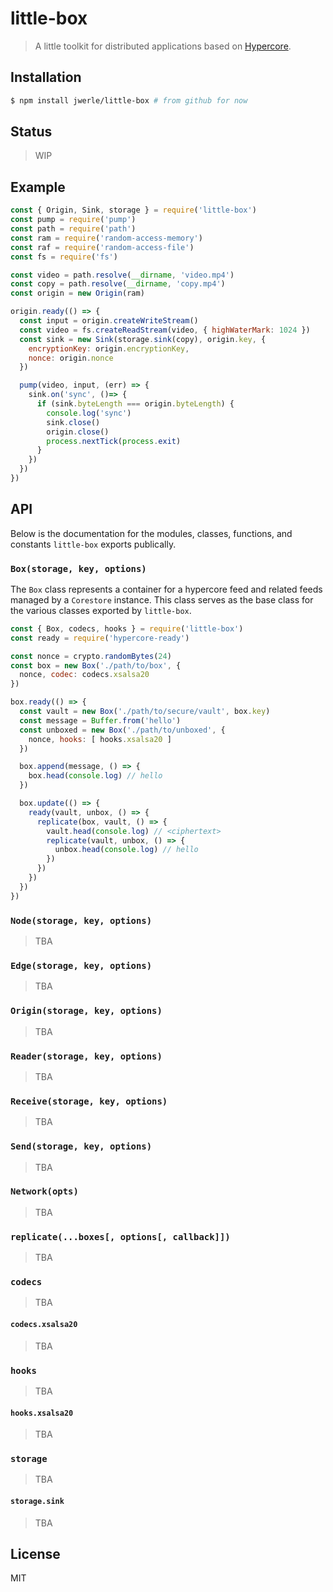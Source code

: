 little-box
==========

> A little toolkit for distributed applications based on
> [Hypercore][hypercore].

## Installation

```sh
$ npm install jwerle/little-box # from github for now
```

## Status

> WIP

## Example

```js
const { Origin, Sink, storage } = require('little-box')
const pump = require('pump')
const path = require('path')
const ram = require('random-access-memory')
const raf = require('random-access-file')
const fs = require('fs')

const video = path.resolve(__dirname, 'video.mp4')
const copy = path.resolve(__dirname, 'copy.mp4')
const origin = new Origin(ram)

origin.ready(() => {
  const input = origin.createWriteStream()
  const video = fs.createReadStream(video, { highWaterMark: 1024 })
  const sink = new Sink(storage.sink(copy), origin.key, {
    encryptionKey: origin.encryptionKey,
    nonce: origin.nonce
  })

  pump(video, input, (err) => {
    sink.on('sync', ()=> {
      if (sink.byteLength === origin.byteLength) {
        console.log('sync')
        sink.close()
        origin.close()
        process.nextTick(process.exit)
      }
    })
  })
})
```

## API

Below is the documentation for the modules, classes, functions, and
constants `little-box` exports publically.

### `Box(storage, key, options)`

The `Box` class represents a container for a hypercore feed
and related feeds managed by a `Corestore` instance. This class
serves as the base class for the various classes exported by
`little-box`.

```js
const { Box, codecs, hooks } = require('little-box')
const ready = require('hypercore-ready')

const nonce = crypto.randomBytes(24)
const box = new Box('./path/to/box', {
  nonce, codec: codecs.xsalsa20
})

box.ready(() => {
  const vault = new Box('./path/to/secure/vault', box.key)
  const message = Buffer.from('hello')
  const unboxed = new Box('./path/to/unboxed', {
    nonce, hooks: [ hooks.xsalsa20 ]
  })

  box.append(message, () => {
    box.head(console.log) // hello
  })

  box.update(() => {
    ready(vault, unbox, () => {
      replicate(box, vault, () => {
        vault.head(console.log) // <ciphertext>
        replicate(vault, unbox, () => {
          unbox.head(console.log) // hello
        })
      })
    })
  })
})
```

### `Node(storage, key, options)`

> TBA

### `Edge(storage, key, options)`

> TBA

### `Origin(storage, key, options)`

> TBA

### `Reader(storage, key, options)`

> TBA

### `Receive(storage, key, options)`

> TBA

### `Send(storage, key, options)`

> TBA

### `Network(opts)`

> TBA

### `replicate(...boxes[, options[, callback]])`

> TBA

### `codecs`

> TBA

#### `codecs.xsalsa20`

> TBA

### `hooks`

> TBA

#### `hooks.xsalsa20`

> TBA

### `storage`

> TBA

#### `storage.sink`

> TBA


## License

MIT

[hypercore]: https://github.com/mafintosh/hypercore
